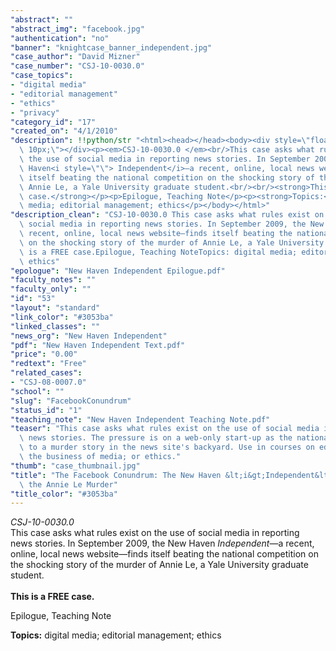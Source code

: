 ```yaml
---
"abstract": ""
"abstract_img": "facebook.jpg"
"authentication": "no"
"banner": "knightcase_banner_independent.jpg"
"case_author": "David Mizner"
"case_number": "CSJ-10-0030.0"
"case_topics":
- "digital media"
- "editorial management"
- "ethics"
- "privacy"
"category_id": "17"
"created_on": "4/1/2010"
"description": !!python/str "<html><head></head><body><div style=\"float: right; padding:\
  \ 10px;\"></div><p><em>CSJ-10-0030.0 </em><br/>This case asks what rules exist on\
  \ the use of social media in reporting news stories. In September 2009, the New\
  \ Haven<i style=\"\"> Independent</i>—a recent, online, local news website—finds\
  \ itself beating the national competition on the shocking story of the murder of\
  \ Annie Le, a Yale University graduate student.<br/><br/><strong>This is a FREE\
  \ case.</strong></p><p>Epilogue, Teaching Note</p><p><strong>Topics:</strong> digital\
  \ media; editorial management; ethics</p></body></html>"
"description_clean": "CSJ-10-0030.0 This case asks what rules exist on the use of\
  \ social media in reporting news stories. In September 2009, the New Haven Independent—a\
  \ recent, online, local news website—finds itself beating the national competition\
  \ on the shocking story of the murder of Annie Le, a Yale University graduate student.This\
  \ is a FREE case.Epilogue, Teaching NoteTopics: digital media; editorial management;\
  \ ethics"
"epologue": "New Haven Independent Epilogue.pdf"
"faculty_notes": ""
"faculty_only": ""
"id": "53"
"layout": "standard"
"link_color": "#3053ba"
"linked_classes": ""
"news_org": "New Haven Independent"
"pdf": "New Haven Independent Text.pdf"
"price": "0.00"
"redtext": "Free"
"related_cases":
- "CSJ-08-0007.0"
"school": ""
"slug": "FacebookConundrum"
"status_id": "1"
"teaching_note": "New Haven Independent Teaching Note.pdf"
"teaser": "This case asks what rules exist on the use of social media in reporting\
  \ news stories. The pressure is on a web-only start-up as the national press flock\
  \ to a murder story in the news site's backyard. Use in courses on editorial management;\
  \ the business of media; or ethics."
"thumb": "case_thumbnail.jpg"
"title": "The Facebook Conundrum: The New Haven &lt;i&gt;Independent&lt;/i&gt; and\
  \ the Annie Le Murder"
"title_color": "#3053ba"
---
```

<html><head></head><body><div style="float: right; padding: 10px;"></div><p><em>CSJ-10-0030.0 </em><br/>This case asks what rules exist on the use of social media in reporting news stories. In September 2009, the New Haven<i style=""> Independent</i>—a recent, online, local news website—finds itself beating the national competition on the shocking story of the murder of Annie Le, a Yale University graduate student.<br/><br/><strong>This is a FREE case.</strong></p><p>Epilogue, Teaching Note</p><p><strong>Topics:</strong> digital media; editorial management; ethics</p></body></html>
